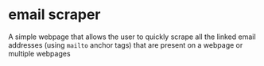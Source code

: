 # email scraper

A simple webpage that allows the user to quickly scrape all the linked email addresses (using `mailto` anchor tags) that are present on a webpage or multiple webpages